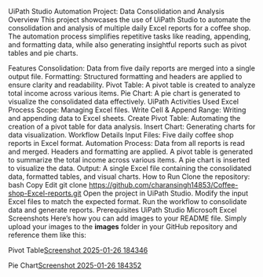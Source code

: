 UiPath Studio Automation Project: Data Consolidation and Analysis
Overview
This project showcases the use of UiPath Studio to automate the consolidation and analysis of multiple daily Excel reports for a coffee shop. The automation process simplifies repetitive tasks like reading, appending, and formatting data, while also generating insightful reports such as pivot tables and pie charts.

Features
Consolidation: Data from five daily reports are merged into a single output file.
Formatting: Structured formatting and headers are applied to ensure clarity and readability. 
Pivot Table: A pivot table is created to analyze total income across various items.
Pie Chart: A pie chart is generated to visualize the consolidated data effectively.
UiPath Activities Used
Excel Process Scope: Managing Excel files.
Write Cell & Append Range: Writing and appending data to Excel sheets.
Create Pivot Table: Automating the creation of a pivot table for data analysis.
Insert Chart: Generating charts for data visualization.
Workflow Details
Input Files: Five daily coffee shop reports in Excel format.
Automation Process:
Data from all reports is read and merged.
Headers and formatting are applied.
A pivot table is generated to summarize the total income across various items.
A pie chart is inserted to visualize the data.
Output: A single Excel file containing the consolidated data, formatted tables, and visual charts.
How to Run
Clone the repository:
bash
Copy
Edit
git clone https://github.com/charansingh14853/Coffee-shop-Excel-reports.git
Open the project in UiPath Studio.
Modify the input Excel files to match the expected format.
Run the workflow to consolidate data and generate reports.
Prerequisites
UiPath Studio
Microsoft Excel
Screenshots
Here’s how you can add images to your README file. Simply upload your images to the __images__ folder in your GitHub repository and reference them like this:

Pivot Table[Screenshot 2025-01-26 184346](https://github.com/user-attachments/assets/7d47f07a-058d-4913-87c7-cf8479648136)

Pie Chart[Screenshot 2025-01-26 184352](https://github.com/user-attachments/assets/f5070dc0-307b-4d06-a1f5-4d74aba708a3)

